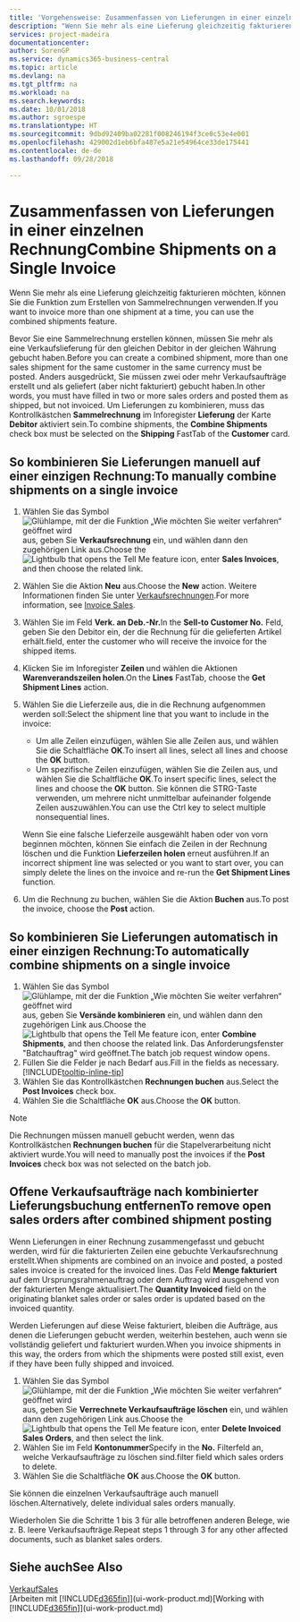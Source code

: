 ```yaml
---
title: 'Vorgehensweise: Zusammenfassen von Lieferungen in einer einzelnen Rechnung | Microsoft Docs'
description: "Wenn Sie mehr als eine Lieferung gleichzeitig fakturieren möchten, können Sie die Funktion zum Erstellen von Sammelrechnungen verwenden."
services: project-madeira
documentationcenter: 
author: SorenGP
ms.service: dynamics365-business-central
ms.topic: article
ms.devlang: na
ms.tgt_pltfrm: na
ms.workload: na
ms.search.keywords: 
ms.date: 10/01/2018
ms.author: sgroespe
ms.translationtype: HT
ms.sourcegitcommit: 9dbd92409ba02281f008246194f3ce0c53e4e001
ms.openlocfilehash: 429002d1eb6bfa487e5a21e54964ce33de175441
ms.contentlocale: de-de
ms.lasthandoff: 09/28/2018

---
```

# <a name="combine-shipments-on-a-single-invoice"></a><span data-ttu-id="48014-103">Zusammenfassen von Lieferungen in einer einzelnen Rechnung</span><span class="sxs-lookup"><span data-stu-id="48014-103">Combine Shipments on a Single Invoice</span></span>
<span data-ttu-id="48014-104">Wenn Sie mehr als eine Lieferung gleichzeitig fakturieren möchten, können Sie die Funktion zum Erstellen von Sammelrechnungen verwenden.</span><span class="sxs-lookup"><span data-stu-id="48014-104">If you want to invoice more than one shipment at a time, you can use the combined shipments feature.</span></span>  

 <span data-ttu-id="48014-105">Bevor Sie eine Sammelrechnung erstellen können, müssen Sie mehr als eine Verkaufslieferung für den gleichen Debitor in der gleichen Währung gebucht haben.</span><span class="sxs-lookup"><span data-stu-id="48014-105">Before you can create a combined shipment, more than one sales shipment for the same customer in the same currency must be posted.</span></span> <span data-ttu-id="48014-106">Anders ausgedrückt, Sie müssen zwei oder mehr Verkaufsaufträge erstellt und als geliefert (aber nicht fakturiert) gebucht haben.</span><span class="sxs-lookup"><span data-stu-id="48014-106">In other words, you must have filled in two or more sales orders and posted them as shipped, but not invoiced.</span></span> <span data-ttu-id="48014-107">Um Lieferungen zu kombinieren, muss das Kontrollkästchen **Sammelrechnung** im Inforegister **Lieferung** der Karte **Debitor** aktiviert sein.</span><span class="sxs-lookup"><span data-stu-id="48014-107">To combine shipments, the **Combine Shipments** check box must be selected on the **Shipping** FastTab of the **Customer** card.</span></span>  

## <a name="to-manually-combine-shipments-on-a-single-invoice"></a><span data-ttu-id="48014-108">So kombinieren Sie Lieferungen manuell auf einer einzigen Rechnung:</span><span class="sxs-lookup"><span data-stu-id="48014-108">To manually combine shipments on a single invoice</span></span>  
1. <span data-ttu-id="48014-109">Wählen Sie das Symbol ![Glühlampe, mit der die Funktion „Wie möchten Sie weiter verfahren“ geöffnet wird](media/ui-search/search_small.png "Wie möchten Sie weiter verfahren?") aus, geben Sie **Verkaufsrechnung** ein, und wählen dann den zugehörigen Link aus.</span><span class="sxs-lookup"><span data-stu-id="48014-109">Choose the ![Lightbulb that opens the Tell Me feature](media/ui-search/search_small.png "Tell me what you want to do") icon, enter **Sales Invoices**, and then choose the related link.</span></span>  
2. <span data-ttu-id="48014-110">Wählen Sie die Aktion **Neu** aus.</span><span class="sxs-lookup"><span data-stu-id="48014-110">Choose the **New** action.</span></span> <span data-ttu-id="48014-111">Weitere Informationen finden Sie unter [Verkaufsrechnungen](sales-how-invoice-sales.md).</span><span class="sxs-lookup"><span data-stu-id="48014-111">For more information, see [Invoice Sales](sales-how-invoice-sales.md).</span></span>
3. <span data-ttu-id="48014-112">Wählen Sie im Feld **Verk. an Deb.-Nr.**</span><span class="sxs-lookup"><span data-stu-id="48014-112">In the **Sell-to Customer No.**</span></span> <span data-ttu-id="48014-113">Feld, geben Sie den Debitor ein, der die Rechnung für die gelieferten Artikel erhält.</span><span class="sxs-lookup"><span data-stu-id="48014-113">field, enter the customer who will receive the invoice for the shipped items.</span></span>  
4. <span data-ttu-id="48014-114">Klicken Sie im Inforegister **Zeilen** und wählen die  Aktionen **Warenverandszeilen holen**.</span><span class="sxs-lookup"><span data-stu-id="48014-114">On the **Lines** FastTab, choose the **Get Shipment Lines** action.</span></span>  
5. <span data-ttu-id="48014-115">Wählen Sie die Lieferzeile aus, die in die Rechnung aufgenommen werden soll:</span><span class="sxs-lookup"><span data-stu-id="48014-115">Select the shipment line that you want to include in the invoice:</span></span>  

    - <span data-ttu-id="48014-116">Um alle Zeilen einzufügen, wählen Sie alle Zeilen aus, und wählen Sie die Schaltfläche **OK**.</span><span class="sxs-lookup"><span data-stu-id="48014-116">To insert all lines, select all lines and choose the **OK** button.</span></span>  
    - <span data-ttu-id="48014-117">Um spezifische Zeilen einzufügen, wählen Sie die Zeilen aus, und wählen Sie die Schaltfläche **OK**.</span><span class="sxs-lookup"><span data-stu-id="48014-117">To insert specific lines, select the lines and choose the **OK** button.</span></span> <span data-ttu-id="48014-118">Sie können die STRG-Taste verwenden, um mehrere nicht unmittelbar aufeinander folgende Zeilen auszuwählen.</span><span class="sxs-lookup"><span data-stu-id="48014-118">You can use the Ctrl key to select multiple nonsequential lines.</span></span>  

    <span data-ttu-id="48014-119">Wenn Sie eine falsche Lieferzeile ausgewählt haben oder von vorn beginnen möchten, können Sie einfach die Zeilen in der Rechnung löschen und die Funktion **Lieferzeilen holen** erneut ausführen.</span><span class="sxs-lookup"><span data-stu-id="48014-119">If an incorrect shipment line was selected or you want to start over, you can simply delete the lines on the invoice and re-run the **Get Shipment Lines** function.</span></span>  
7. <span data-ttu-id="48014-120">Um die Rechnung zu buchen, wählen Sie die Aktion **Buchen** aus.</span><span class="sxs-lookup"><span data-stu-id="48014-120">To post the invoice, choose the **Post** action.</span></span>  

## <a name="to-automatically-combine-shipments-on-a-single-invoice"></a><span data-ttu-id="48014-121">So kombinieren Sie Lieferungen automatisch in einer einzigen Rechnung:</span><span class="sxs-lookup"><span data-stu-id="48014-121">To automatically combine shipments on a single invoice</span></span>  
1. <span data-ttu-id="48014-122">Wählen Sie das Symbol ![Glühlampe, mit der die Funktion „Wie möchten Sie weiter verfahren“ geöffnet wird](media/ui-search/search_small.png "Wie möchten Sie weiter verfahren?") aus, geben Sie **Versände kombinieren** ein, und wählen dann den zugehörigen Link aus.</span><span class="sxs-lookup"><span data-stu-id="48014-122">Choose the ![Lightbulb that opens the Tell Me feature](media/ui-search/search_small.png "Tell me what you want to do") icon, enter **Combine Shipments**, and then choose the related link.</span></span> <span data-ttu-id="48014-123">Das Anforderungsfenster "Batchauftrag" wird geöffnet.</span><span class="sxs-lookup"><span data-stu-id="48014-123">The batch job request window opens.</span></span>  
2. <span data-ttu-id="48014-124">Füllen Sie die Felder je nach Bedarf aus.</span><span class="sxs-lookup"><span data-stu-id="48014-124">Fill in the fields as necessary.</span></span> [!INCLUDE[tooltip-inline-tip](includes/tooltip-inline-tip_md.md)]
3. <span data-ttu-id="48014-125">Wählen Sie das Kontrollkästchen **Rechnungen buchen** aus.</span><span class="sxs-lookup"><span data-stu-id="48014-125">Select the **Post Invoices** check box.</span></span>  
4.  <span data-ttu-id="48014-126">Wählen Sie die Schaltfläche **OK** aus.</span><span class="sxs-lookup"><span data-stu-id="48014-126">Choose the **OK** button.</span></span>  

> [!NOTE]  
>  <span data-ttu-id="48014-127">Die Rechnungen müssen manuell gebucht werden, wenn das Kontrollkästchen **Rechnungen buchen** für die Stapelverarbeitung nicht aktiviert wurde.</span><span class="sxs-lookup"><span data-stu-id="48014-127">You will need to manually post the invoices if the **Post Invoices** check box was not selected on the batch job.</span></span>  

## <a name="to-remove-open-sales-orders-after-combined-shipment-posting"></a><span data-ttu-id="48014-128">Offene Verkaufsaufträge nach kombinierter Lieferungsbuchung entfernen</span><span class="sxs-lookup"><span data-stu-id="48014-128">To remove open sales orders after combined shipment posting</span></span> 
<span data-ttu-id="48014-129">Wenn Lieferungen in einer Rechnung zusammengefasst und gebucht werden, wird für die fakturierten Zeilen eine gebuchte Verkaufsrechnung erstellt.</span><span class="sxs-lookup"><span data-stu-id="48014-129">When shipments are combined on an invoice and posted, a posted sales invoice is created for the invoiced lines.</span></span> <span data-ttu-id="48014-130">Das Feld **Menge fakturiert** auf dem Ursprungsrahmenauftrag oder dem Auftrag wird ausgehend von der fakturierten Menge aktualisiert.</span><span class="sxs-lookup"><span data-stu-id="48014-130">The **Quantity Invoiced** field on the originating blanket sales order or sales order is updated based on the invoiced quantity.</span></span>  

<span data-ttu-id="48014-131">Werden Lieferungen auf diese Weise fakturiert, bleiben die Aufträge, aus denen die Lieferungen gebucht werden, weiterhin bestehen, auch wenn sie vollständig geliefert und fakturiert wurden.</span><span class="sxs-lookup"><span data-stu-id="48014-131">When you invoice shipments in this way, the orders from which the shipments were posted still exist, even if they have been fully shipped and invoiced.</span></span>   

1. <span data-ttu-id="48014-132">Wählen Sie das Symbol ![Glühlampe, mit der die Funktion „Wie möchten Sie weiter verfahren“ geöffnet wird](media/ui-search/search_small.png "Wie möchten Sie weiter verfahren?") aus, geben Sie **Verrechnete Verkaufsaufträge löschen** ein, und wählen dann den zugehörigen Link aus.</span><span class="sxs-lookup"><span data-stu-id="48014-132">Choose the ![Lightbulb that opens the Tell Me feature](media/ui-search/search_small.png "Tell me what you want to do") icon, enter **Delete Invoiced Sales Orders**, and then select the link.</span></span>  
2. <span data-ttu-id="48014-133">Wählen Sie im Feld **Kontonummer**</span><span class="sxs-lookup"><span data-stu-id="48014-133">Specify in the **No.**</span></span> <span data-ttu-id="48014-134">Filterfeld an, welche Verkaufsaufträge zu löschen sind.</span><span class="sxs-lookup"><span data-stu-id="48014-134">filter field which sales orders to delete.</span></span>  
3. <span data-ttu-id="48014-135">Wählen Sie die Schaltfläche **OK** aus.</span><span class="sxs-lookup"><span data-stu-id="48014-135">Choose the **OK** button.</span></span>  

<span data-ttu-id="48014-136">Sie können die einzelnen Verkaufsaufträge auch manuell löschen.</span><span class="sxs-lookup"><span data-stu-id="48014-136">Alternatively, delete individual sales orders manually.</span></span>  

<span data-ttu-id="48014-137">Wiederholen Sie die Schritte 1 bis 3 für alle betroffenen anderen Belege, wie z. B. leere Verkaufsaufträge.</span><span class="sxs-lookup"><span data-stu-id="48014-137">Repeat steps 1 through 3 for any other affected documents, such as blanket sales orders.</span></span>

## <a name="see-also"></a><span data-ttu-id="48014-138">Siehe auch</span><span class="sxs-lookup"><span data-stu-id="48014-138">See Also</span></span>  
[<span data-ttu-id="48014-139">Verkauf</span><span class="sxs-lookup"><span data-stu-id="48014-139">Sales</span></span>](sales-manage-sales.md)  
<span data-ttu-id="48014-140">[Arbeiten mit [!INCLUDE[d365fin](includes/d365fin_md.md)]](ui-work-product.md)</span><span class="sxs-lookup"><span data-stu-id="48014-140">[Working with [!INCLUDE[d365fin](includes/d365fin_md.md)]](ui-work-product.md)</span></span>

